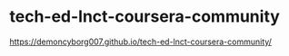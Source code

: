 # tech-ed-lnct-coursera-community
https://demoncyborg007.github.io/tech-ed-lnct-coursera-community/
